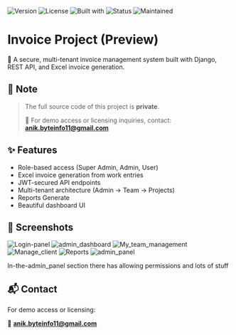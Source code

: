 ![Version](https://img.shields.io/badge/version-1.0-blue.svg)
![License](https://img.shields.io/badge/license-Proprietary-red.svg)
![Built with](https://img.shields.io/badge/built%20with-Django%20%7C%20DRF%20%7C%20SQLite-brightgreen.svg)
![Status](https://img.shields.io/badge/status-Production%20Ready-success)
![Maintained](https://img.shields.io/badge/maintained-yes-green.svg)

# Invoice Project (Preview)

🚀 A secure, multi-tenant invoice management system built with Django, REST API, and Excel invoice generation.

## 🔐 Note
> The full source code of this project is **private**.
>  
> 📩 For demo access or licensing inquiries, contact: **anik.byteinfo11@gmail.com**

## ✨ Features
- Role-based access (Super Admin, Admin, User)
- Excel invoice generation from work entries
- JWT-secured API endpoints
- Multi-tenant architecture (Admin → Team → Projects)
- Reports Generate
- Beautiful dashboard UI

## 📸 Screenshots
 ![Login-panel](https://github.com/user-attachments/assets/54295d1a-e5a4-4357-9052-844cde3d5048)
 ![admin_dashboard](https://github.com/user-attachments/assets/76a41a03-8799-4868-a116-7e0fc5289c5e)
 ![My_team_management](https://github.com/user-attachments/assets/14dd5ef4-fbf7-4fe7-8c00-0098c91b4ece)
 ![Manage_client](https://github.com/user-attachments/assets/24dd39ce-5e24-4783-9c30-2f2cc920946d)
 ![Reports](https://github.com/user-attachments/assets/2d023f8b-bafe-4dab-afaa-e5e40cba011e)
 ![admin_panel](https://github.com/user-attachments/assets/f0e8dfbe-3274-4ac3-a116-a1b7f9b294df) 

 In-the-admin_panel section there has allowing permissions and lots of stuff 

## 📬 Contact
For demo access or licensing: 

📧 **anik.byteinfo11@gmail.com**




